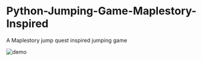 # Python-Jumping-Game-Maplestory-Inspired
A Maplestory jump quest inspired jumping game

![demo](https://i.imgur.com/XOQxEGs.png)

